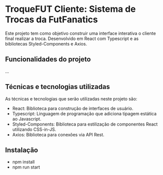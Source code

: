 # TroqueFUT Cliente: Sistema de Trocas da FutFanatics

Este projeto tem como objetivo construir uma interface interativa o cliente final realizar a troca. Desenvolvido em React com Typescript e as bibliotecas Styled-Components e Axios.

## Funcionalidades do projeto

...

## Técnicas e tecnologias utilizadas

As técnicas e tecnologias que serão utilizadas neste projeto são:

- React: Biblioteca para construção de interfaces de usuário.
- Typescript: Linguagem de programação que adiciona tipagem estática ao Javascript.
- Styled-Components: Biblioteca para estilização de componentes React utilizando CSS-in-JS.
- Axios: Biblioteca para conexões via API Rest.

## Instalação

- npm install
- npm run start